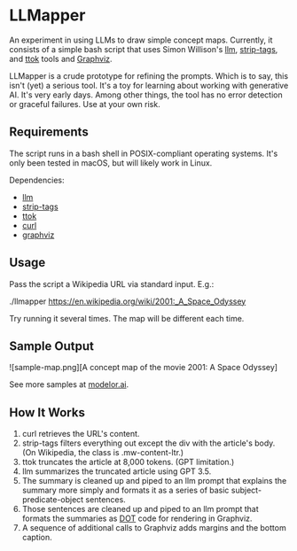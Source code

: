 # LLMapper

An experiment in using LLMs to draw simple concept maps. Currently, it consists of a simple bash script that uses Simon Willison's [llm](https://github.com/simonw/llm), [strip-tags](https://github.com/simonw/strip-tags), and [ttok](https://github.com/simonw/ttok) tools and [Graphviz](https://graphviz.org). 

LLMapper is a crude prototype for refining the prompts. Which is to say, this isn't (yet) a serious tool. It's a toy for learning about working with generative AI. It's very early days. Among other things, the tool has no error detection or graceful failures. Use at your own risk.

## Requirements

The script runs in a bash shell in POSIX-compliant operating systems. It's only been tested in macOS, but will likely work in Linux.

Dependencies:

- [llm](https://github.com/simonw/llm)
- [strip-tags](https://github.com/simonw/strip-tags)
- [ttok](https://github.com/simonw/ttok)
- [curl](https://curl.se)
- [graphviz](https://graphviz.org)

## Usage

Pass the script a Wikipedia URL via standard input. E.g.:

./llmapper https://en.wikipedia.org/wiki/2001:_A_Space_Odyssey

Try running it several times. The map will be different each time.

## Sample Output

![sample-map.png][A concept map of the movie 2001: A Space Odyssey]

See more samples at [modelor.ai](https://modelor.ai).

## How It Works

1. curl retrieves the URL's content.
2. strip-tags filters everything out except the div with the article's body. (On Wikipedia, the class is .mw-content-ltr.)
3. ttok truncates the article at 8,000 tokens. (GPT limitation.)
4. llm summarizes the truncated article using GPT 3.5.
5. The summary is cleaned up and piped to an llm prompt that explains the summary more simply and formats it as a series of basic subject-predicate-object sentences.
6. Those sentences are cleaned up and piped to an llm prompt that formats the summaries as [DOT](https://graphviz.org/doc/info/lang.html) code for rendering in Graphviz.
7. A sequence of additional calls to Graphviz adds margins and the bottom caption.